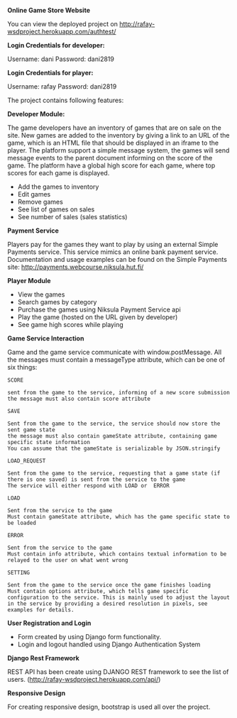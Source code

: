 **Online Game Store Website**

You can view the deployed project on http://rafay-wsdproject.herokuapp.com/authtest/

**Login Credentials for developer:**

Username: dani
Password: dani2819

**Login Credentials for player:**

Username: rafay
Password: dani2819

The project contains following features:

**Developer Module:**

The game developers have an inventory of games that are on sale on the site. New games are added to the inventory by giving a link to an URL of the game, which is an HTML file that should be displayed in an iframe to the player. The platform support a simple message system, the games will send message events to the parent document informing on the score of the game. The platform have a global high score for each game, where top scores for each game is displayed. 
- Add the games to inventory
- Edit games
- Remove games
- See list of games on sales 
- See number of sales (sales statistics)

**Payment Service**

Players pay for the games they want to play by using an external Simple Payments service. This service mimics an online bank payment service. Documentation and usage examples can be found on the Simple Payments site: http://payments.webcourse.niksula.hut.fi/ 


**Player Module**

- View the games
- Search games by category
- Purchase the games using Niksula Payment Service api
- Play the game (hosted on the URL given by developer) 
- See game high scores while playing

**Game Service Interaction**

Game and the game service communicate with window.postMessage. All the messages must contain a messageType attribute, which can be one of six things:

    SCORE

    sent from the game to the service, informing of a new score submission
    the message must also contain score attribute

    SAVE

    Sent from the game to the service, the service should now store the sent game state
    the message must also contain gameState attribute, containing game specific state information
    You can assume that the gameState is serializable by JSON.stringify

    LOAD_REQUEST

    Sent from the game to the service, requesting that a game state (if there is one saved) is sent from the service to the game
    The service will either respond with LOAD or  ERROR

    LOAD

    Sent from the service to the game
    Must contain gameState attribute, which has the game specific state to be loaded

    ERROR

    Sent from the service to the game
    Must contain info attribute, which contains textual information to be relayed to the user on what went wrong

    SETTING

    Sent from the game to the service once the game finishes loading
    Must contain options attribute, which tells game specific configuration to the service. This is mainly used to adjust the layout in the service by providing a desired resolution in pixels, see examples for details.

**User Registration and Login**

- Form created by using Django form functionality.
- Login and logout handled using Django Authentication System

**Django Rest Framework**

REST API has been create using DJANGO REST framework to see the list of users. (http://rafay-wsdproject.herokuapp.com/api/)

**Responsive Design**

For creating responsive design, bootstrap is used all over the project.
